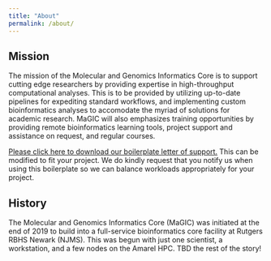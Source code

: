 ```yaml
---
title: "About"
permalink: /about/
---
```


## Mission
The mission of the Molecular and Genomics Informatics Core is to support cutting edge researchers by providing expertise in high-throughput computational analyses. This is to be provided by utilizing up-to-date pipelines for expediting standard workflows, and implementing custom bioinformatics analyses to accomodate the myriad of solutions for academic research. MaGIC will also emphasizes training opportunities by providing remote bioinformatics learning tools, project support and assistance on request, and regular courses. 

[Please click here to download our boilerplate letter of support.](/MaGIC/assets/downloads/boilerplate_letter_of_support.docx)
This can be modified to fit your project. We do kindly request that you notify us when using this boilerplate so we can balance workloads appropriately for your project. 

## History
The Molecular and Genomics Informatics Core (MaGIC) was initiated at the end of 2019 to build into a full-service bioinformatics core facility at Rutgers RBHS Newark (NJMS). This was begun with just one scientist, a workstation, and a few nodes on the Amarel HPC. TBD the rest of the story!